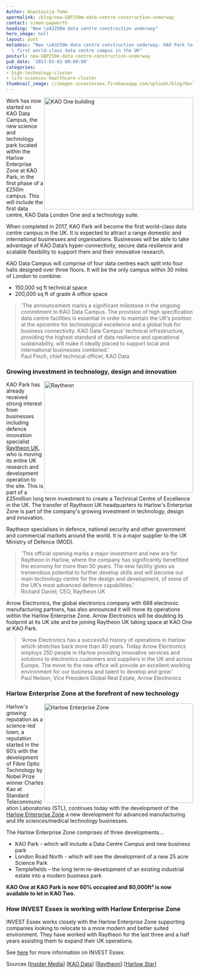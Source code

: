 ```yaml
---
Author: Anastasija Tomm
apermalink: /blog/new-GBP250m-data-centre-construction-underway
contact: simon-papworth
heading: "New \xA3250m data centre construction underway"
hero_image: null
layout: post
metadesc: "New \xA3250m data centre construction underway. KAO Park to become the\
  \ first world-class data centre campus in the UK"
posturl: new-GBP250m-data-centre-construction-underway
pub_date: '2017-01-03 00:00:00'
categories:
- high-technology-cluster
- life-sciences-healthcare-cluster
thumbnail_image: //images-investessex.firebaseapp.com/uploads/blog/Harlow_ez_mini.jpg
---
```


<p><img alt='KAO One building' src='//images-investessex.firebaseapp.com/uploads/about/Raytheon_approved_DSC_6775d_700.jpg' style='width: 400px; height: 300px; margin-left: 2px; margin-right: 2px; float: right;'/>Work has now started on KAO Data Campus, the new science and technology park located within the Harlow Enterprise Zone at KAO Park, in the first phase of a £250m campus. This will include the first data centre, KAO Data London One and a technology suite.</p><p>When completed in 2017, KAO Park will become the first world-class data centre campus in the UK. It is expected to attract a range domestic and international businesses and organisations. Businesses will be able to take advantage of KAO Data’s hyper-connectivity, secure data resilience and scalable flexibility to support them and their innovative research.</p><p>KAO Data Campus will comprise of four data centres each split into four halls designed over three floors. It will be the only campus within 30 miles of London to combine:</p><ul><li>150,000 sq ft technical space</li><li>200,000 sq ft of grade A office space</li></ul><blockquote><p>'The announcement marks a significant milestone in the ongoing commitment to KAO Data Campus. The provision of high specification data centre facilities is essential in order to maintain the UK’s position at the epicentre for technological excellence and a global hub for business connectivity. KAO Data Campus’ technical infrastructure, providing the highest standard of data resilience and operational sustainability, will make it ideally placed to support local and international businesses combined.'<br/>Paul Finch, chief technical officer, KAO Data</p></blockquote><h3>Growing investment in technology, design and innovation</h3><p><img alt='Raytheon ' src='//images-investessex.firebaseapp.com/uploads/about/Raytheon_approved_IMG_8752_DxO_400.jpg' style='width: 400px; height: 299px; margin-left: 2px; margin-right: 2px; float: right;'/>KAO Park has already received strong interest from businesses including defence innovation specialist <a href='http://investessex.co.uk/studies/case-studies/raytheon-company' target='_blank'>Raytheon UK</a>, who is moving its entire UK research and development operation to the site. This is part of a £25million long term investment to create a Technical Centre of Excellence in the UK. The transfer of Raytheon UK headquarters to Harlow's Enterprise Zone is part of the company's growing investment in technology, design and innovation.</p><p>Raytheon specialises in defence, national security and other government and commercial markets around the world. It is a major supplier to the UK Ministry of Defence (MOD).</p><blockquote><p>'This official opening marks a major investment and new era for Raytheon in Harlow, where the company has significantly benefitted the economy for more than 50 years. The new facility gives us tremendous potential to further develop skills and will become our main technology centre for the design and development, of some of the UK’s most advanced defence capabilities.'<br/>Richard Daniel, CEO, Raytheon UK</p></blockquote><p>Arrow Electronics, the global electronics company with 688 electronic manufacturing partners, has also announced it will move its operations within the Harlow Enterprise Zone. Arrow Electronics will be doubling its footprint at its UK site and be joining Raytheon UK taking space at KAO One at KAO Park.</p><blockquote><p>'Arrow Electronics has a successful history of operations in Harlow which stretches back more than 40 years. Today Arrow Electronics employs 250 people in Harlow providing innovative services and solutions to electronics customers and suppliers in the UK and across Europe. The move to the new office will provide an excellent working environment for our business and talent to develop and grow.'<br/>Paul Nelson, Vice President Global Real Estate, Arrow Electronics</p></blockquote><h3>Harlow Enterprise Zone at the forefront of new technology</h3><p><img alt='Harlow Enterprise Zone' src='//images-investessex.firebaseapp.com/uploads/blog/Harlow_ez_400.jpg' style='width: 400px; height: 267px; margin-left: 2px; margin-right: 2px; float: right;'/>Harlow's growing reputation as a science-led town, a reputation started in the 60’s with the development of Fibre Optic Technology by Nobel Prize winner Charles Kao at Standard Telecommunication Laboratories (STL), continues today with the development of the <a href='http://investessex.co.uk/studies/place-studies/harlow-enterprise-zone' target='_blank'>Harlow Enterprise Zone</a> a new development for advanced manufacturing and life sciences/medical technology businesses.</p><p>The Harlow Enterprise Zone comprises of three developments…</p><ul><li>KAO Park - which will include a Data Centre Campus and new business park</li><li>London Road North - which will see the development of a new 25 acre Science Park</li><li>Templefields – the long term re-development of an existing industrial estate into a modern business park</li></ul><p><strong>KAO One at KAO Park is now 60% occupied and 80,000ft² is now available to let in KAO Two.</strong></p><h3>How INVEST Essex is working with Harlow Enterprise Zone</h3><p>INVEST Essex works closely with the Harlow Enterprise Zone supporting companies looking to relocate to a more modern and better suited environment. They have worked with Raytheon for the last three and a half years assisting them to expand their UK operations.</p><p>See <a href='../index.html' target='_blank'>here</a> for more information on INVEST Essex.</p><p>Sources [<a href='https://www.insidermedia.com/insider/central-and-east/step-forward-for-data-centre-campus?utm_source=central_east_england_newsletter&amp;utm_campaign=central_east_england_news_tracker&amp;utm_medium=property_article' target='_blank'>Insider Media</a>] [<a href='http://kaodata.com/jca-engineering-appointed/' target='_blank'>KAO Data</a>] [<a href='http://www.raytheon.co.uk/news/feature/kao_park.html' target='_blank'>Raytheon</a>] [<a href='http://www.harlowstar.co.uk/international-firms-raytheon-arrow-harlow/story-27882538-detail/story.html' target='_blank'>Harlow Star</a>]</p>
